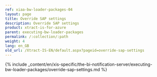 ```yaml
---
ref: xiaa-bw-loader-packages-04
layout: page
title: Override SAP settings
description: Override SAP settings
product: xtract-is-for-azure
parent: executing-bw-loader-packages
permalink: /:collection/:path
weight: 4
lang: en_GB
old_url: /Xtract-IS-EN/default.aspx?pageid=override-sap-settings
---
```

{% include _content/en/xis-specific/the-bi-notification-server/executing-bw-loader-packages/override-sap-settings.md %}
